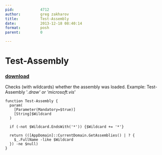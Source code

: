 ```yaml
---
pid:            4712
author:         greg zakharov
title:          Test-Assembly
date:           2013-12-18 08:40:14
format:         posh
parent:         0

---
```


# Test-Assembly

### [download](//scripts/4712.ps1)

Checks (with wildcards) whether the assembly was loaded. Example: Test-Assembly '*.draw' or 'microsoft.vis*'

```posh
function Test-Assembly {
  param(
    [Parameter(Mandatory=$true)]
    [String]$Wildcard
  )
  
  if (-not $Wildcard.EndsWith('*')) {$Wildcard += '*'}
  
  return (([AppDomain]::CurrentDomain.GetAssemblies() | ? {
    $_.FullName -like $Wildcard
  }) -ne $null)
}
```
